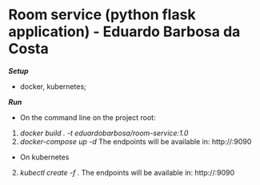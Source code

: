 # Room service (python flask application) - Eduardo Barbosa da Costa

***Setup***
* docker, kubernetes;

***Run***
* On the command line on the project root:

1. *docker build . -t eduardobarbosa/room-service:1.0*
2. *docker-compose up -d*
The endpoints will be available in: http://<docker host>:9090

* On kubernetes
2. *kubectl create -f .*
The endpoints will be available in: http://<cluster IP>:9090

